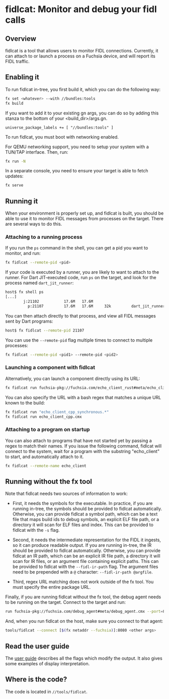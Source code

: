 # fidlcat: Monitor and debug your fidl calls

## Overview

fidlcat is a tool that allows users to monitor FIDL connections. Currently, it
can attach to or launch a process on a Fuchsia device, and will report its FIDL
traffic.

## Enabling it

To run fidlcat in-tree, you first build it, which you can do the following way:

```sh
fx set <whatever> --with //bundles:tools
fx build
```

If you want to add it to your existing gn args, you can do so by adding this
stanza to the bottom of your <build_dir>/args.gn.

```
universe_package_labels += [ "//bundles:tools" ]
```

To run fidlcat, you must boot with networking enabled.

For QEMU networking support, you need to setup your system with a TUN/TAP
interface. Then, run:

```sh
fx run -N
```

In a separate console, you need to ensure your target is able to fetch updates:

```sh
fx serve
```

## Running it

When your environment is properly set up, and fidlcat is built, you should be
able to use it to monitor FIDL messages from processes on the target. There are
several ways to do this.

### Attaching to a running process

If you run the `ps` command in the shell, you can get a pid you want to monitor,
and run:

```sh
fx fidlcat --remote-pid <pid>
```

If your code is executed by a runner, you are likely to want to attach to the
runner. For Dart JIT-executed code, run `ps` on the target, and look for the process named `dart_jit_runner`:

```sh
host$ fx shell ps
[...]
        j:21102           17.6M   17.6M
          p:21107         17.6M   17.6M     32k         dart_jit_runner.cmx
```

You can then attach directly to that process, and view all FIDL messages sent by
Dart programs:

```sh
host$ fx fidlcat --remote-pid 21107
```

You can use the `--remote-pid` flag multiple times to connect to multiple processes:

```sh
fx fidlcat --remote-pid <pid1> --remote-pid <pid2>
```

### Launching a component with fidlcat

Alternatively, you can launch a component directly using its URL:

```sh
fx fidlcat run fuchsia-pkg://fuchsia.com/echo_client_rust#meta/echo_client_rust.cmx
```

You can also specify the URL with a bash regex that matches a unique URL known to the build:

```sh
fx fidlcat run "echo_client_cpp_synchronous.*"
fx fidlcat run echo_client_cpp.cmx
```

### Attaching to a program on startup

You can also attach to programs that have not started yet by passing a regex to
match their names. If you issue the following command, fidlcat will connect to
the system, wait for a program with the substring "echo_client" to start, and
automatically attach to it.

```sh
fx fidlcat --remote-name echo_client
```

## Running without the fx tool

Note that fidlcat needs two sources of information to work:

 * First, it needs the symbols for the executable. In practice, if you are
   running in-tree, the symbols should be provided to fidlcat automatically.
   Otherwise, you can provide fidlcat a symbol path, which can be a text file
   that maps build ids to debug symbols, an explicit ELF file path, or a
   directory it will scan for ELF files and index. This can be provided to
   fidlcat with the `-s` flag.

 * Second, it needs the intermediate representation for the FIDL it ingests, so
   it can produce readable output. If you are running in-tree, the IR should be
   provided to fidlcat automatically. Otherwise, you can provide fidlcat an IR
   path, which can be an explicit IR file path, a directory it will scan for IR
   files, or an argument file containing explicit paths. This can be provided
   to fidlcat with the `--fidl-ir-path` flag. The argument files need to be
   prepended with a `@` character: `--fidl-ir-path @argfile`.

 * Third, regex URL matching does not work outside of the fx tool. You must
   specify the entire package URL.

Finally, if you are running fidlcat without the fx tool, the debug agent needs
to be running on the target. Connect to the target and run:

```sh
run fuchsia-pkg://fuchsia.com/debug_agent#meta/debug_agent.cmx --port=8080
```

And, when you run fidlcat on the host, make sure you connect to that agent:

```sh
tools/fidlcat --connect [$(fx netaddr --fuchsia)]:8080 <other args>
```

## Read the user guide

The [user guide](fidlcat_usage.md) describes all the flags which modify the
output. It also gives some examples of display interpretation.

## Where is the code?

The code is located in `//tools/fidlcat`.

